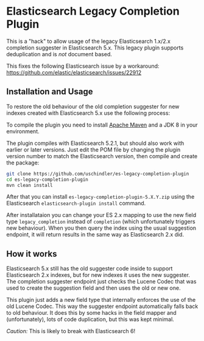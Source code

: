 # Elasticsearch Legacy Completion Plugin #

This is a "hack" to allow usage of the legacy Elasticsearch 1.x/2.x
completion suggester in Elasticsearch 5.x. This legacy plugin supports
deduplication and is *not* document based.

This fixes the following Elasticsearch issue by a workaround:
https://github.com/elastic/elasticsearch/issues/22912

## Installation and Usage ##

To restore the old behaviour of the old completion suggester for new
indexes created with Elasticsearch 5.x use the following process:

To compile the plugin you need to install 
[Apache Maven](https://maven.apache.org/) and a JDK 8 in your environment.

The plugin compiles with Elasticsearch 5.2.1, but should also work with
earlier or later versions. Just edit the POM file by changing the plugin
version number to match the Elasticsearch version, then compile and create
the package:

```sh
git clone https://github.com/uschindler/es-legacy-completion-plugin
cd es-legacy-completion-plugin
mvn clean install
```

After that you can install `es-legacy-completion-plugin-5.X.Y.zip` using
the Elasticsearch `elasticsearch-plugin install` command.

After installataion you can change your ES 2.x mapping to use the new
field type `legacy_completion` instead of `completion` (which
unfortunately triggers new behaviour). When you then query the index
using the usual suggestion endpoint, it will return results in the same
way as Elasticsearch 2.x did.

## How it works ##

Elasticsearch 5.x still has the old suggester code inside to support
Elasticsearch 2.x indexes, but for new indexes it uses the new
suggester. The completion suggester endpoint just checks the Lucene
Codec that was used to create the suggestion field and then uses the old
or new one.

This plugin just adds a new field type that internally enforces the use
of the old Lucene Codec. This way the suggester endpoint automatically
falls back to old behaviour. It does this by some hacks in the field
mapper and (unfortunately), lots of code duplication, but this was kept
minimal.

*Caution:* This is likely to break with Elasticsearch 6!
